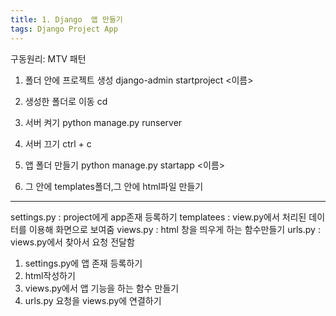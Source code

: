 ```yaml
---
title: 1. Django  앱 만들기
tags: Django Project App
---
```


구동원리: MTV 패턴

1) 폴더 안에 프로젝트 생성
django-admin startproject <이름>

2) 생성한 폴더로 이동
cd

3) 서버 켜기
python manage.py runserver

4) 서버 끄기
ctrl + c

5) 앱 폴더 만들기
python manage.py startapp <이름>

6) 그 안에 templates폴더,그 안에  html파일 만들기

---------------
settings.py : project에게 app존재 등록하기
templatees : view.py에서 처리된 데이터를 이용해 화면으로 보여줌
views.py : html 창을 띄우게 하는 함수만들기
urls.py : views.py에서 찾아서 요청 전달함

1) settings.py에 앱 존재 등록하기
2) html작성하기
3) views.py에서 앱 기능을 하는 함수 만들기
4) urls.py 요청을 views.py에 연결하기
